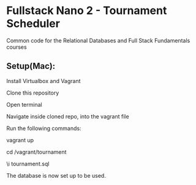 Fullstack Nano 2 - Tournament Scheduler
=======================================

Common code for the Relational Databases and Full Stack Fundamentals courses

Setup(Mac):
-----------

Install Virtualbox and Vagrant

Clone this repository

Open terminal

Navigate inside cloned repo, into the vagrant file

Run the following commands:

vagrant up

cd /vagrant/tournament

\i tournament.sql

The database is now set up to be used.